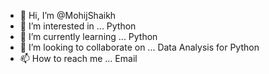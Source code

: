 - 👋 Hi, I’m @MohijShaikh
- 👀 I’m interested in ... Python 
- 🌱 I’m currently learning ... Python 
- 💞️ I’m looking to collaborate on ... Data Analysis for Python
- 📫 How to reach me ... Email

<!---
MohijShaikh/MohijShaikh is a ✨ special ✨ repository because its `README.md` (this file) appears on your GitHub profile.
You can click the Preview link to take a look at your changes.
--->
